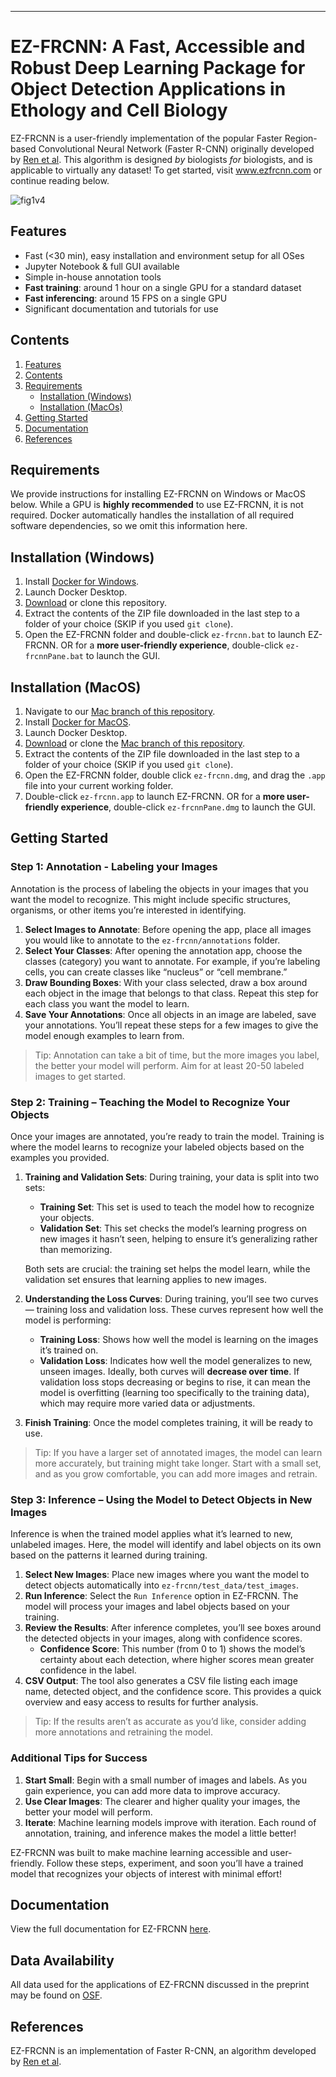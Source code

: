 ---
# EZ-FRCNN: A Fast, Accessible and Robust Deep Learning Package for Object Detection Applications in Ethology and Cell Biology
EZ-FRCNN is a user-friendly implementation of the popular Faster Region-based Convolutional Neural Network (Faster R-CNN) originally developed by [Ren et al](https://ieeexplore.ieee.org/document/7485869). This algorithm is designed *by* biologists *for* biologists, and is applicable to virtually any dataset! To get started, visit www.ezfrcnn.com or continue reading below.

![fig1v4](https://github.com/user-attachments/assets/4c9122a1-6fc1-4a39-9d61-5aa0b0c71db0)

## Features
- Fast (<30 min), easy installation and environment setup for all OSes
- Jupyter Notebook & full GUI available
- Simple in-house annotation tools
- **Fast training**: around 1 hour on a single GPU for a standard dataset
- **Fast inferencing**: around 15 FPS on a single GPU
- Significant documentation and tutorials for use

## Contents
1. [Features](#features)
2. [Contents](#contents)
3. [Requirements](#requirements)
    - [Installation (Windows)](#installation-windows)
    - [Installation (MacOs)](#installation-macos)
4. [Getting Started](#getting-started)
5. [Documentation](#documentation)
6. [References](#references)

## Requirements
We provide instructions for installing EZ-FRCNN on Windows or MacOS below. While a GPU is **highly recommended** to use EZ-FRCNN, it is not required. Docker automatically handles the installation of all required software dependencies, so we omit this information here.

## Installation (Windows)
1. Install [Docker for Windows](https://docs.docker.com/desktop/setup/install/windows-install/).
2. Launch Docker Desktop.
3. [Download](https://minhaskamal.github.io/DownGit/#/home?url=https://github.com/JacobWheelock/ez-frcnn) or clone this repository.
4. Extract the contents of the ZIP file downloaded in the last step to a folder of your choice (SKIP if you used `git clone`).
5. Open the EZ-FRCNN folder and double-click `ez-frcnn.bat` to launch EZ-FRCNN. OR for a **more user-friendly experience**, double-click `ez-frcnnPane.bat` to launch the GUI.

## Installation (MacOS)
1. Navigate to our [Mac branch of this repository](https://github.com/JacobWheelock/ez-frcnn/tree/mac).
2. Install [Docker for MacOS](https://docs.docker.com/desktop/install/mac-install/).
3. Launch Docker Desktop.
4. [Download](https://minhaskamal.github.io/DownGit/#/home?url=https://github.com/JacobWheelock/ez-frcnn/tree/mac) or clone the [Mac branch of this repository](https://github.com/JacobWheelock/ez-frcnn/tree/mac).
5. Extract the contents of the ZIP file downloaded in the last step to a folder of your choice (SKIP if you used `git clone`).
6. Open the EZ-FRCNN folder, double click `ez-frcnn.dmg`, and drag the `.app` file into your current working folder.
7. Double-click `ez-frcnn.app` to launch EZ-FRCNN. OR for a **more user-friendly experience**, double-click `ez-frcnnPane.dmg` to launch the GUI.

## Getting Started
### Step 1: Annotation - Labeling your Images
Annotation is the process of labeling the objects in your images that you want the model to recognize. This might include specific structures, organisms, or other items you’re interested in identifying.
1. **Select Images to Annotate**: Before opening the app, place all images you would like to annotate to the `ez-frcnn/annotations` folder.
2. **Select Your Classes**: After opening the annotation app, choose the classes (category) you want to annotate. For example, if you’re labeling cells, you can create classes like “nucleus” or “cell membrane.”
3. **Draw Bounding Boxes**: With your class selected, draw a box around each object in the image that belongs to that class. Repeat this step for each class you want the model to learn.
4. **Save Your Annotations**: Once all objects in an image are labeled, save your annotations. You’ll repeat these steps for a few images to give the model enough examples to learn from.
>Tip: Annotation can take a bit of time, but the more images you label, the better your model will perform. Aim for at least 20-50 labeled images to get started.

### Step 2: Training – Teaching the Model to Recognize Your Objects
Once your images are annotated, you’re ready to train the model. Training is where the model learns to recognize your labeled objects based on the examples you provided.
1. **Training and Validation Sets**: During training, your data is split into two sets:
    - **Training Set**: This set is used to teach the model how to recognize your objects.
    - **Validation Set**: This set checks the model’s learning progress on new images it hasn’t seen, helping to ensure it’s generalizing rather than memorizing.
      
    Both sets are crucial: the training set helps the model learn, while the validation set ensures that learning applies to new images.

2. **Understanding the Loss Curves**: During training, you’ll see two curves— training loss and validation loss. These curves represent how well the model is performing:
   - **Training Loss**: Shows how well the model is learning on the images it’s trained on.
   - **Validation Loss**: Indicates how well the model generalizes to new, unseen images.
    Ideally, both curves will **decrease over time**. If validation loss stops decreasing or begins to rise, it can mean the model is overfitting (learning too specifically to the training data), which may require more varied data or adjustments.
3. **Finish Training**: Once the model completes training, it will be ready to use.
>Tip: If you have a larger set of annotated images, the model can learn more accurately, but training might take longer. Start with a small set, and as you grow comfortable, you can add more images and retrain.

### Step 3: Inference – Using the Model to Detect Objects in New Images
Inference is when the trained model applies what it’s learned to new, unlabeled images. Here, the model will identify and label objects on its own based on the patterns it learned during training.
1. **Select New Images**: Place new images where you want the model to detect objects automatically into `ez-frcnn/test_data/test_images`.
2. **Run Inference**: Select the `Run Inference` option in EZ-FRCNN. The model will process your images and label objects based on your training.
3. **Review the Results**: After inference completes, you’ll see boxes around the detected objects in your images, along with confidence scores.
   - **Confidence Score**: This number (from 0 to 1) shows the model’s certainty about each detection, where higher scores mean greater confidence in the label.
5. **CSV Output**: The tool also generates a CSV file listing each image name, detected object, and the confidence score. This provides a quick overview and easy access to results for further analysis.
>Tip: If the results aren’t as accurate as you’d like, consider adding more annotations and retraining the model.

### Additional Tips for Success
1. **Start Small**: Begin with a small number of images and labels. As you gain experience, you can add more data to improve accuracy.
2. **Use Clear Images**: The clearer and higher quality your images, the better your model will perform.
3. **Iterate**: Machine learning models improve with iteration. Each round of annotation, training, and inference makes the model a little better!

EZ-FRCNN was built to make machine learning accessible and user-friendly. Follow these steps, experiment, and soon you’ll have a trained model that recognizes your objects of interest with minimal effort!

## Documentation
View the full documentation for EZ-FRCNN [here](https://erinshappell.github.io/ez-frcnn-docs).

## Data Availability
All data used for the applications of EZ-FRCNN discussed in the preprint may be found on [OSF](https://osf.io/z7t9s/).

## References
EZ-FRCNN is an implementation of Faster R-CNN, an algorithm developed by [Ren et al](https://ieeexplore.ieee.org/document/7485869).
